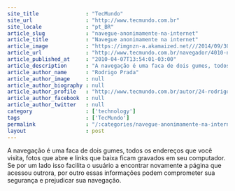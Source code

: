 ```yaml
---
site_title               : "TecMundo"
site_url                 : "http://www.tecmundo.com.br"
site_locale              : "pt_BR"
article_slug             : "navegue-anonimamente-na-internet"
article_title            : "Navegue anonimamente na internet"
article_image            : "https://imgnzn-a.akamaized.net///2014/09/30/30121527116225-t1200x480.jpg"
article_url              : "http://www.tecmundo.com.br/navegador/4010-navegue-anonimamente-na-internet.htm"
article_published_at     : "2010-04-07T13:54:01-03:00"
article_description      : "A navegação é uma faca de dois gumes, todos os endereços que você visita, fotos que abre e links que baixa ficam gravados em seu computador. Se por um lado isso facilita o usuário a encontrar novamente a página que acessou outrora, por outro essas informações podem comprometer sua segurança e prejudicar sua navegação."
article_author_name      : "Rodrigo Prada"
article_author_image     : null
article_author_biography : null
article_author_profile   : "http://www.tecmundo.com.br/autor/24-rodrigo-prada/"
article_author_facebook  : null
article_author_twitter   : null
category                 : ['technology']
tags                     : ['TecMundo']
permalink                : "/:categories/navegue-anonimamente-na-internet/"
layout                   : post
---
```


A navegação é uma faca de dois gumes, todos os endereços que você visita, fotos que abre e links que baixa ficam gravados em seu computador. Se por um lado isso facilita o usuário a encontrar novamente a página que acessou outrora, por outro essas informações podem comprometer sua segurança e prejudicar sua navegação.
